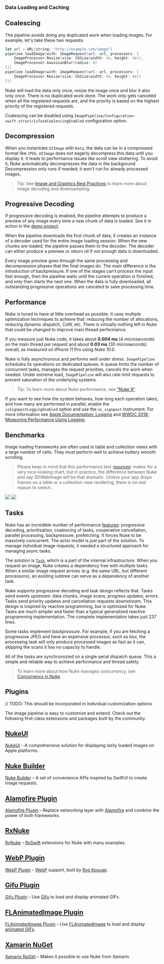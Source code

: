 
### Data Loading and Caching


## Coalescing

The pipeline avoids doing any duplicated work when loading images. For example, let's take these two requests:

```swift
let url = URL(string: "http://example.com/image")
pipeline.loadImage(with: ImageRequest(url: url, processors: [
    ImageProcessor.Resize(size: CGSize(width: 44, height: 44)),
    ImageProcessor.GaussianBlur(radius: 8)
]))
pipeline.loadImage(with: ImageRequest(url: url, processors: [
    ImageProcessor.Resize(size: CGSize(width: 44, height: 44))
]))
```

Nuke will load the data only once, resize the image once and blur it also only once. There is no duplicated work done. The work only gets canceled when all the registered requests are, and the priority is based on the highest priority of the registered requests.

Coalescing can be disabled using ``ImagePipeline/Configuration-swift.struct/isTaskCoalescingEnabled`` configuration option.

## Decompression

When you instantiate `UIImage` with `Data`, the data can be in a compressed format like `JPEG`. `UIImage` does _not_ eagerly decompress this data until you display it. It leads to performance issues like scroll view stuttering. To avoid it, Nuke automatically decompresses the data in the background. Decompression only runs if needed; it won't run for already processed images.

> Tip: See [Image and Graphics Best Practices](https://developer.apple.com/videos/play/wwdc2018/219) to learn more about image decoding and downsampling.

## Progressive Decoding

If progressive decoding is enabled, the pipeline attempts to produce a preview of any image every time a new chunk of data is loaded. See it in action in the [demo project](https://github.com/kean/NukeDemo).

When the pipeline downloads the first chunk of data, it creates an instance of a decoder used for the entire image loading session. When the new chunks are loaded, the pipeline passes them to the decoder. The decoder can either produce a preview or return nil if not enough data is downloaded.

Every image preview goes through the same processing and decompression phases that the final images do. The main difference is the introduction of backpressure. If one of the stages can’t process the input fast enough, then the pipeline waits until the current operation is finished, and only then starts the next one. When the data is fully downloaded, all outstanding progressive operations are canceled to save processing time.

## Performance

Nuke is tuned to have at little overhead as possible. It uses multiple optimization techniques to achieve that: reducing the number of allocations, reducing dynamic dispatch, CoW, etc. There is virtually nothing left in Nuke that could be changed to improve main thread performance.

If you measure just Nuke code, it takes about **0.004 ms** (4 *micro*seconds) on the main thread per request and about **0.03 ms** (30 microseconds) overall, as measured on iPhone 11 Pro using Nuke 10.0.

Nuke is fully asynchronous and performs well under stress. `ImagePipeline` schedules its operations on dedicated queues. A queue limits the number of concurrent tasks, manages the request priorities, cancels the work when needed. Under extreme load, `ImagePipeline` will also rate-limit requests to prevent saturation of the underlying systems.

> Tip: To learn more about Nuke performance, see ["Nuke 9"](https://kean.blog/post/nuke-9).

If you want to see how the system behaves, how long each operation takes, and how many are performed in parallel, enable the `isSignpostLoggingEnabled` option and use the `os_signpost` Instrument. For more information see [Apple Documentation: Logging](https://developer.apple.com/documentation/os/logging) and [WWDC 2018: Measuring Performance Using Logging](https://developer.apple.com/videos/play/wwdc2018/405/).

## Benchmarks

Image loading frameworks are often used in table and collection views with a large number of cells. They must perform well to achieve buttery smooth scrolling.

> Please keep in mind that this performance test ([sources](https://github.com/kean/Image-Frameworks-Benchmark)) makes for a very nice-looking chart, but in practice, the difference between Nuke and say SDWebImage will be that dramatic. Unless your app drops frames on a table or a collection view rendering, there is no real reason to switch.

![](bench-01)
![](bench-02)

## Tasks

Nuke has an incredible number of performance [features](https://kean.blog/post/nuke-9): progressive decoding, prioritization, coalescing of tasks, cooperative cancellation, parallel processing, backpressure, prefetching. It forces Nuke to be massively concurrent. The actor model is just part of the solution. To manage individual image requests, it needed a structured approach for managing async tasks.

The solution is [`Task`](https://github.com/kean/Nuke/blob/93c187ab98ab02f8c891d1fa40ffe92a1591f524/Sources/Tasks/Task.swift#L18), which is a part of the internal infrastructure. When you request an image, Nuke creates a dependency tree with multiple tasks. When a similar image request arrives (e.g. the same URL, but different processors), an existing subtree can serve as a dependency of another task.

Nuke supports progressive decoding and task design reflects that. Tasks send events *upstream*: data chunks, image scans, progress updates, errors. Tasks send priority updates and cancellation requests *downstream*. This design is inspired by reactive programming, but is optimized for Nuke. Tasks are much simpler and faster than a typical generalized reactive programming implementation. The complete implementation takes just 237 lines.

Some tasks implement *backpressure*. For example, if you are fetching a progressive JPEG and have an expensive processor, such as blur, the processing task will only produce processed images as fast as it can, skipping the scans it has no capacity to handle.

All of the tasks are synchronozied on a single serial dispatch queue. This a simple and reliable way to achieve performance and thread safety.

> To learn more about how Nuke manages concurrency, see [Concurrency in Nuke](https://kean.blog/post/concurrency).


## Plugins

// TODO: This should be incorporated in individual customization options 

The image pipeline is easy to customize and extend. Check out the following first-class extensions and packages built by the community.


## [NukeUI](https://github.com/kean/NukeUI)

 [NukeUI](https://github.com/kean/NukeUI) – A comprehensive solution for displaying lazily loaded images on Apple platforms.

## [Nuke Builder](https://github.com/kean/NukeBuilder)

 [Nuke Builder](https://github.com/kean/NukeBuilder) – A set of convenience APIs inspired by SwiftUI to create image requests.

## [Alamofire Plugin](https://github.com/kean/Nuke-Alamofire-Plugin)

 [Alamofire Plugin](https://github.com/kean/Nuke-Alamofire-Plugin) – Replace networking layer with [Alamofire](https://github.com/Alamofire/Alamofire) and combine the power of both frameworks.

## [RxNuke](https://github.com/kean/RxNuke)

[RxNuke](https://github.com/kean/RxNuke) – [RxSwift](https://github.com/ReactiveX/RxSwift) extensions for Nuke with many examples.

## [WebP Plugin](https://github.com/ryokosuge/Nuke-WebP-Plugin)

 [WebP Plugin](https://github.com/ryokosuge/Nuke-WebP-Plugin) – [WebP](https://developers.google.com/speed/webp/) support, built by [Ryo Kosuge](https://github.com/ryokosuge).

## [Gifu Plugin](https://github.com/kean/Nuke-Gifu-Plugin)

[Gifu Plugin](https://github.com/kean/Nuke-Gifu-Plugin) – Use [Gifu](https://github.com/kaishin/Gifu) to load and display animated GIFs.

## [FLAnimatedImage Plugin](https://github.com/kean/Nuke-AnimatedImage-Plugin)

[FLAnimatedImage Plugin](https://github.com/kean/Nuke-AnimatedImage-Plugin) – Use [FLAnimatedImage](https://github.com/Flipboard/FLAnimatedImage) to load and display [animated GIFs]((https://www.youtube.com/watch?v=fEJqQMJrET4)).

## [Xamarin NuGet](https://github.com/roubachof/Xamarin.Forms.Nuke)

[Xamarin NuGet](https://github.com/roubachof/Xamarin.Forms.Nuke) – Makes it possible to use Nuke from Xamarin.
